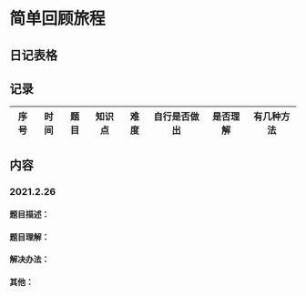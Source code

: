 <!-- 算法题刷题记录 -->
# 简单回顾旅程

## 日记表格

## 记录
| 序号 | 时间 | 题目 | 知识点 | 难度 | 自行是否做出 | 是否理解 | 有几种方法 | 
| ---- | ---- | --- | --- | --- | --- | --- | --- |


## 内容

### 2021.2.26 
#### 题目描述：

#### 题目理解：

#### 解决办法：

#### 其他：